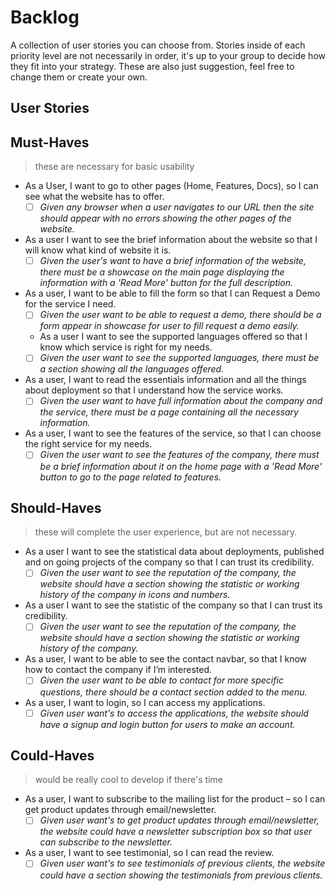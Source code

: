 # Backlog

A collection of user stories you can choose from. Stories inside of each priority level are not necessarily in order, it's up to your group to decide how they fit into your strategy. These are also just suggestion, feel free to change them or create your own. 

## User Stories
## Must-Haves

> these are necessary for basic usability

- As a User, I want to go to other pages (Home, Features, Docs), so I can see what the website has to offer.
  - [ ] _Given any browser when a user navigates to our URL then the site should appear with no errors showing the other pages of the website._

- As a user I want to see the brief information about the website so that I will know what kind of website it is. 
  - [ ] _Given the user's want to have a brief information  of the website, there must be a showcase on the main page displaying the information with a 'Read More' button for the full description._

- As a user, I want to be able to fill the form so that I can  Request a Demo for the service I need. 
  - [ ] _Given the user want to be able to request a demo, there should be a form appear in showcase for user to fill request a demo easily._
  
  - As a user I want to see the supported languages offered so that I know which service is right for my needs.
  - [ ] _Given the user want to see the supported languages, there must be a section showing all the languages offered._
  
-  As a user, I want to read the essentials information and all the things about deployment so that I understand how the service works. 
   - [ ] _Given the user want to have full information about the company and the service, there must be a page containing all the necessary information._
  
 - As a user, I want to see the features of the service, so that I can choose the right service for my needs. 
   - [ ] _Given the user want to see the features of the company, there must be a brief information about it on the home page with a 'Read More' button to go to the page related to features._

## Should-Haves

> these will complete the user experience, but are not necessary.

- As a user I want to see the statistical data about deployments, published and on going projects of the company so that I can trust its credibility.
  - [ ] _Given the user want to see the reputation of the company, the website should have a section showing the statistic or working history of the company in icons and numbers._
  
- As a user I want to see the statistic of the company so that I can trust its credibility.
  - [ ] _Given the user want to see the reputation of the company, the website should have a section showing the statistic or working history of the company._

-  As a user, I want to be able to see the contact navbar, so that I know how to contact the company if I’m interested. 
   - [ ] _Given the user want to be able to contact for more specific questions, there should be a contact section added to the menu._
  
- As a user, I want to login, so I can access my applications.
  - [ ] _Given user want's to access the applications, the website should have a signup and login button for users to make an account._ 

 ## Could-Haves

> would be really cool to develop if there's time

- As a user, I want to subscribe to the mailing list for the product – so I can get product updates through email/newsletter.
  - [ ] _Given user want's to get product updates through email/newsletter, the website could have a newsletter subscription box so that user can subscribe to the newsletter._

- As a user, I want to see testimonial, so I can read the review.
  - [ ] _Given user want's to see testimonials of previous clients, the website could have a section showing the testimonials from previous clients._  
